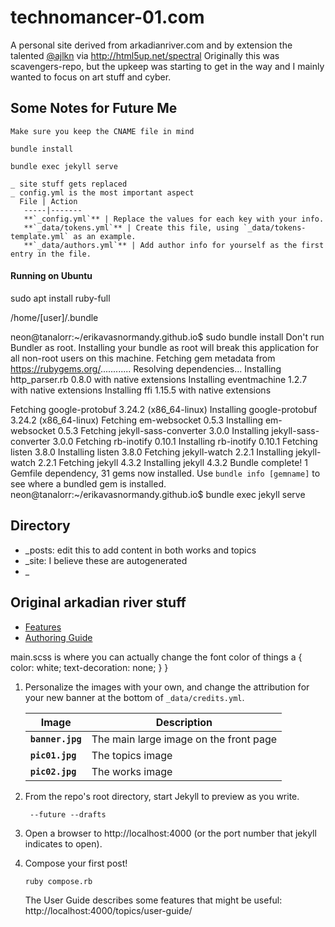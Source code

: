 # technomancer-01.com

A personal site derived from arkadianriver.com and by extension the talented [@ajlkn](http://twitter.com/ajlkn) via http://html5up.net/spectral
Originally this was scavengers-repo, but the upkeep was starting to get in the way and I mainly wanted to focus on art stuff and cyber. 

## Some Notes for Future Me
```
Make sure you keep the CNAME file in mind

bundle install

bundle exec jekyll serve

_ site stuff gets replaced
_ config.yml is the most important aspect
  File | Action
   -----|-------
   **`_config.yml`** | Replace the values for each key with your info.
   **`_data/tokens.yml`** | Create this file, using `_data/tokens-template.yml` as an example.
   **`_data/authors.yml`** | Add author info for yourself as the first entry in the file.

```
#### Running on Ubuntu
sudo apt install ruby-full

/home/[user]/.bundle

neon@tanalorr:~/erikavasnormandy.github.io$ sudo bundle install
Don't run Bundler as root. Installing your bundle as root will break this application for all non-root users on this machine.
Fetching gem metadata from https://rubygems.org/............
Resolving dependencies...
Installing http_parser.rb 0.8.0 with native extensions
Installing eventmachine 1.2.7 with native extensions
Installing ffi 1.15.5 with native extensions

Fetching google-protobuf 3.24.2 (x86_64-linux)
Installing google-protobuf 3.24.2 (x86_64-linux)
Fetching em-websocket 0.5.3
Installing em-websocket 0.5.3
Fetching jekyll-sass-converter 3.0.0
Installing jekyll-sass-converter 3.0.0
Fetching rb-inotify 0.10.1
Installing rb-inotify 0.10.1
Fetching listen 3.8.0
Installing listen 3.8.0
Fetching jekyll-watch 2.2.1
Installing jekyll-watch 2.2.1
Fetching jekyll 4.3.2
Installing jekyll 4.3.2
Bundle complete! 1 Gemfile dependency, 31 gems now installed.
Use `bundle info [gemname]` to see where a bundled gem is installed.
neon@tanalorr:~/erikavasnormandy.github.io$ bundle exec jekyll serve

## Directory 

- \_posts: edit this to add content in both works and topics
- \_site: I believe these are autogenerated
- \_
## Original arkadian river stuff

- [Features](https://arkadianriver.github.io/arkadianriver.com/topics/user-guide/features.html)
- [Authoring Guide](https://arkadianriver.github.io/arkadianriver.com/topics/user-guide/)


main.scss is where you can actually change the font color of things
      a {
         color: white;
         text-decoration: none;
      }
   }
 
1. Personalize the images with your own, and change the attribution for your new banner
   at the bottom of `_data/credits.yml`.

   Image | Description
   ------|------------
   **`banner.jpg`** | The main large image on the front page
   **`pic01.jpg`** | The topics image
   **`pic02.jpg`** | The works image

1. From the repo's root directory, start Jekyll to preview as you write.
   
   ```
    --future --drafts
   ```
      
1. Open a browser to http://localhost:4000 (or the port number that jekyll indicates to open).


1. Compose your first post!

   ```
   ruby compose.rb
   ```

   The User Guide describes some features that might be useful: http://localhost:4000/topics/user-guide/
